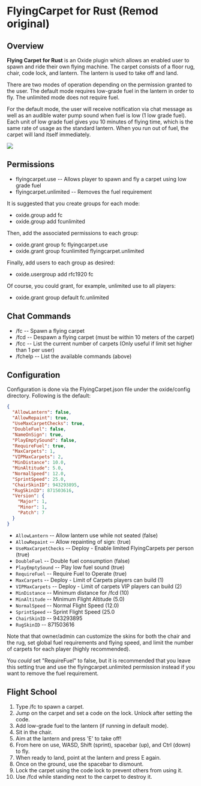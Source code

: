 # FlyingCarpet for Rust (Remod original)

## Overview
**Flying Carpet for Rust** is an Oxide plugin which allows an enabled user to spawn and ride their own flying machine.  The carpet consists of a floor rug, chair, code lock, and lantern.  The lantern is used to take off and land.

There are two modes of operation depending on the permission granted to the user.  The default mode requires low-grade fuel in the lantern in order to fly.  The unlimited mode does not require fuel.

For the default mode, the user will receive notification via chat message as well as an audible water pump sound when fuel is low (1 low grade fuel).  Each unit of low grade fuel gives you 10 minutes of flying time, which is the same rate of usage as the standard lantern.  When you run out of fuel, the carpet will land itself immediately.

![](https://i.imgur.com/ZsXcSLp.png)

## Permissions

* flyingcarpet.use -- Allows player to spawn and fly a carpet using low grade fuel
* flyingcarpet.unlimited -- Removes the fuel requirement

It is suggested that you create groups for each mode:
* oxide.group add fc
* oxide.group add fcunlimited

Then, add the associated permissions to each group:
* oxide.grant group fc flyingcarpet.use
* oxide.grant group fcunlimited flyingcarpet.unlimited

Finally, add users to each group as desired:
* oxide.usergroup add rfc1920 fc

Of course, you could grant, for example, unlimited use to all players:
* oxide.grant group default fc.unlimited

## Chat Commands

* /fc  -- Spawn a flying carpet
* /fcd -- Despawn a flying carpet (must be within 10 meters of the carpet)
* /fcc -- List the current number of carpets (Only useful if limit set higher than 1 per user)
* /fchelp -- List the available commands (above)

## Configuration
Configuration is done via the FlyingCarpet.json file under the oxide/config directory.  Following is the default:
```json
{
  "AllowLantern": false,
  "AllowRepaint": true,
  "UseMaxCarpetChecks": true,
  "DoubleFuel": false,
  "NameOnSign": true,
  "PlayEmptySound": false,
  "RequireFuel": true,
  "MaxCarpets": 1,
  "VIPMaxCarpets": 2,
  "MinDistance": 10.0,
  "MinAltitude": 5.0,
  "NormalSpeed": 12.0,
  "SprintSpeed": 25.0,
  "ChairSkinID": 943293895,
  "RugSkinID": 871503616,
  "Version": {
    "Major": 1,
    "Minor": 1,
    "Patch": 7
  }
}
```

  - `AllowLantern` -- Allow lantern use while not seated (false)
  - `AllowRepaint` -- Allow repainting of sign: (true)
  - `UseMaxCarpetChecks` -- Deploy - Enable limited FlyingCarpets per person (true)
  - `DoubleFuel` -- Double fuel consumption (false)
  - `PlayEmptySound` -- Play low fuel sound (true)
  - `RequireFuel` -- Require Fuel to Operate (true)
  - `MaxCarpets` -- Deploy - Limit of Carpets players can build (1)
  - `VIPMaxCarpets` -- Deploy - Limit of carpets VIP players can build (2)
  - `MinDistance` -- Minimum distance for /fcd (10)
  - `MinAltitude` -- Minimum Flight Altitude (5.0)
  - `NormalSpeed` -- Normal Flight Speed (12.0)
  - `SprintSpeed` -- Sprint Flight Speed (25.0
  - `ChairSkinID` -- 943293895
  - `RugSkinID` -- 871503616

Note that that owner/admin can customize the skins for both the chair and the rug, set global fuel requirements and flying speed, and limit the number of carpets for each player (highly recommended).

You *could* set "RequireFuel" to false, but it is recommended that you leave this setting true and use the flyingcarpet.unlimited permission instead if you want to remove the fuel requirement.

## Flight School
1. Type /fc to spawn a carpet.
2. Jump on the carpet and set a code on the lock.  Unlock after setting the code.
2. Add low-grade fuel to the lantern (if running in default mode).
3. Sit in the chair.
4. Aim at the lantern and press 'E' to take off!
5. From here on use, WASD, Shift (sprint), spacebar (up), and Ctrl (down) to fly.
6. When ready to land, point at the lantern and press E again.
7. Once on the ground, use the spacebar to dismount.
8. Lock the carpet using the code lock to prevent others from using it.
9. Use /fcd while standing next to the carpet to destroy it.


